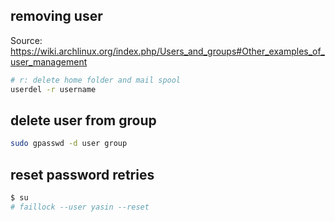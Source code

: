 ## removing user

Source: <https://wiki.archlinux.org/index.php/Users_and_groups#Other_examples_of_user_management>

```sh
# r: delete home folder and mail spool
userdel -r username
```

## delete user from group
```sh
sudo gpasswd -d user group
```

## reset password retries
```sh
$ su
# faillock --user yasin --reset
```
